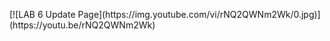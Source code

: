 <p><https://youtu.be/rNQ2QWNm2Wk</p>
[![LAB 6 Update Page](https://img.youtube.com/vi/rNQ2QWNm2Wk/0.jpg)](https://youtu.be/rNQ2QWNm2Wk)


